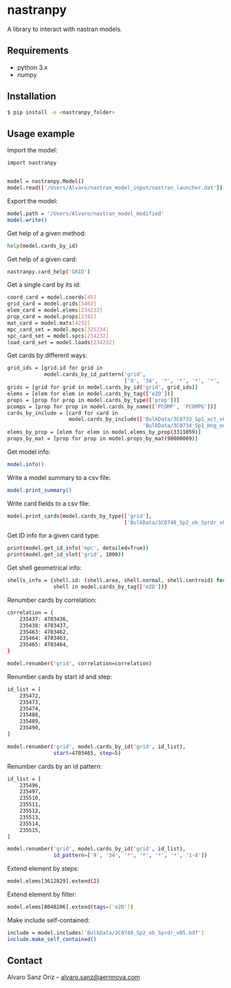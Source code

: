 # nastranpy

A library to interact with nastran models.

## Requirements

* python 3.x
* numpy

## Installation

```sh
$ pip install -e <nastranpy_folder>
```

## Usage example

Import the model:

```sh
import nastranpy


model = nastranpy.Model()
model.read(['/Users/Alvaro/nastran_model_input/nastran_launcher.dat'])
```

Export the model:

```sh
model.path = '/Users/Alvaro/nastran_model_modified'
model.write()
```

Get help of a given method:

```sh
help(model.cards_by_id)
```

Get help of a given card:

```sh
nastranpy.card_help('GRID')
```

Get a single card by its id:

```sh
coord_card = model.coords[45]
grid_card = model.grids[5462]
elem_card = model.elems[234232]
prop_card = model.props[2342]
mat_card = model.mats[4232]
mpc_card_set = model.mpcs[325234]
spc_card_set = model.spcs[234232]
load_card_set = model.loads[234232]
```

Get cards by different ways:

```sh
grid_ids = [grid.id for grid in
            model.cards_by_id_pattern('grid',
                                      ['9', '34', '*', '*', '*', '*', '1-8'])]
grids = [grid for grid in model.cards_by_id('grid', grid_ids)]
elems = [elem for elem in model.cards_by_tag(['e2D'])]
props = [prop for prop in model.cards_by_type(['prop'])]
pcomps = [prop for prop in model.cards_by_name(['PCOMP', 'PCOMPG'])]
cards_by_include = [card for card in
                    model.cards_by_include(['BulkData/3C0733_Sp1_act_v05.bdf',
                                            'BulkData/3C0734_Sp1_Hng_outbd_v04.bdf',])]
elems_by_prop = [elem for elem in model.elems_by_prop(3311059)]
props_by_mat = [prop for prop in model.props_by_mat(98000009)]
```

Get model info:

```sh
model.info()
```

Write a model summary to a csv file:

```sh
model.print_summary()
```

Write card fields to a csv file:

```sh
model.print_cards(model.cards_by_type(['grid'],
                                      ['BulkData/3C0748_Sp2_ob_Sprdr_v05.bdf']))
```

Get ID info for a given card type:

```sh
print(model.get_id_info('mpc', detailed=True))
print(model.get_id_slot('grid', 1000))
```

Get shell geometrical info:

```sh
shells_info = {shell.id: (shell.area, shell.normal, shell.centroid) for
               shell in model.cards_by_tag(['e2D'])}
```

Renumber cards by correlation:

```sh
correlation = {
    235437: 4703436,
    235438: 4703437,
    235463: 4703462,
    235464: 4703463,
    235465: 4703464,
}

model.renumber('grid', correlation=correlation)
```

Renumber cards by start id and step:

```sh
id_list = [
    235472,
    235473,
    235474,
    235488,
    235489,
    235490,
]

model.renumber('grid', model.cards_by_id('grid', id_list),
               start=4703465, step=5)
```

Renumber cards by an id pattern:

```sh
id_list = [
    235496,
    235497,
    235510,
    235511,
    235512,
    235513,
    235514,
    235515,
]

model.renumber('grid', model.cards_by_id('grid', id_list),
               id_pattern=['9', '34', '*', '*', '*', '*', '1-8'])
```

Extend element by steps:

```sh
model.elems[3612829].extend(2)
```

Extend element by filter:

```sh
model.elems[8048206].extend(tags=['e2D'])
```

Make include self-contained:

```sh
include = model.includes['BulkData/3C0748_Sp2_ob_Sprdr_v05.bdf']
include.make_self_contained()
```

## Contact
Alvaro Sanz Oriz – alvaro.sanz@aernnova.com
